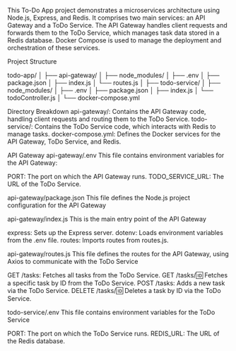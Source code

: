 This To-Do App project demonstrates a microservices architecture using Node.js, Express, and Redis. It comprises two main services: an API Gateway and a ToDo Service. The API Gateway handles client requests and forwards them to the ToDo Service, which manages task data stored in a Redis database. Docker Compose is used to manage the deployment and orchestration of these services.

Project Structure

todo-app/
│
├── api-gateway/
│   ├── node_modules/
│   ├── .env
│   ├── package.json
│   ├── index.js
│   └── routes.js
│
├── todo-service/
│   ├── node_modules/
│   ├── .env
│   ├── package.json
│   ├── index.js
│   └── todoController.js
│
└── docker-compose.yml

Directory Breakdown
api-gateway/: Contains the API Gateway code, handling client requests and routing them to the ToDo Service.
todo-service/: Contains the ToDo Service code, which interacts with Redis to manage tasks.
docker-compose.yml: Defines the Docker services for the API Gateway, ToDo Service, and Redis.

API Gateway
api-gateway/.env
This file contains environment variables for the API Gateway:

PORT: The port on which the API Gateway runs.
TODO_SERVICE_URL: The URL of the ToDo Service.

api-gateway/package.json
This file defines the Node.js project configuration for the API Gateway

api-gateway/index.js
This is the main entry point of the API Gateway

express: Sets up the Express server.
dotenv: Loads environment variables from the .env file.
routes: Imports routes from routes.js.

api-gateway/routes.js
This file defines the routes for the API Gateway, using Axios to communicate with the ToDo Service

GET /tasks: Fetches all tasks from the ToDo Service.
GET /tasks/:id: Fetches a specific task by ID from the ToDo Service.
POST /tasks: Adds a new task via the ToDo Service.
DELETE /tasks/:id: Deletes a task by ID via the ToDo Service.

todo-service/.env
This file contains environment variables for the ToDo Service

PORT: The port on which the ToDo Service runs.
REDIS_URL: The URL of the Redis database.

